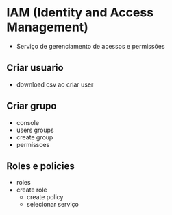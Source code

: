 # IAM (Identity and Access Management)

- Serviço de gerenciamento de acessos e permissões

## Criar usuario

- download csv ao criar user

## Criar grupo

- console
- users groups
- create group
- permissoes

## Roles e policies

- roles
- create role
  - create policy
  - selecionar serviço
